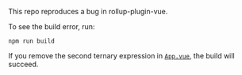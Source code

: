 This repo reproduces a bug in rollup-plugin-vue.

To see the build error, run:
```
npm run build
```

If  you remove the second ternary expression in [`App.vue`](https://github.com/mglukhovsky/rollup-plugin-vue-bug/blob/master/src/components/App.vue), the build will succeed.

